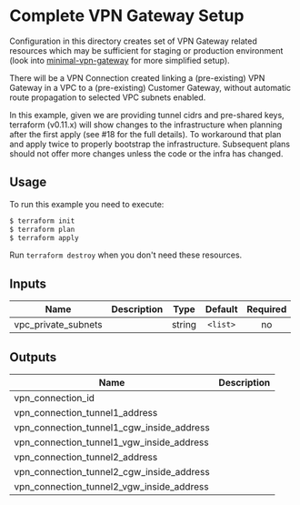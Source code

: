# Complete VPN Gateway Setup

Configuration in this directory creates set of VPN Gateway related resources which may be sufficient for staging or production environment (look into [minimal-vpn-gateway](../minimal-vpn-gateway) for more simplified setup).

There will be a VPN Connection created linking a (pre-existing) VPN Gateway in a VPC to a (pre-existing) Customer Gateway, without automatic route propagation to selected VPC subnets enabled.

In this example, given we are providing tunnel cidrs and pre-shared keys, terraform (v0.11.x) will show changes to the infrastructure when planning after the first apply (see #18 for the full details).
To workaround that plan and apply twice to properly bootstrap the infrastructure. Subsequent plans should not offer  more changes unless the code or the infra has changed.

## Usage

To run this example you need to execute:

```bash
$ terraform init
$ terraform plan
$ terraform apply
```

Run `terraform destroy` when you don't need these resources.

<!-- BEGINNING OF PRE-COMMIT-TERRAFORM DOCS HOOK -->

## Inputs

| Name | Description | Type | Default | Required |
|------|-------------|:----:|:-----:|:-----:|
| vpc_private_subnets |  | string | `<list>` | no |

## Outputs

| Name | Description |
|------|-------------|
| vpn_connection_id |  |
| vpn_connection_tunnel1_address |  |
| vpn_connection_tunnel1_cgw_inside_address |  |
| vpn_connection_tunnel1_vgw_inside_address |  |
| vpn_connection_tunnel2_address |  |
| vpn_connection_tunnel2_cgw_inside_address |  |
| vpn_connection_tunnel2_vgw_inside_address |  |

<!-- END OF PRE-COMMIT-TERRAFORM DOCS HOOK -->
